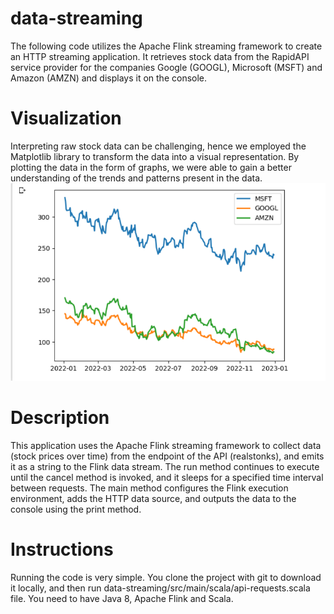 # data-streaming
The following code utilizes the Apache Flink streaming framework to create an HTTP streaming application. It retrieves stock data from the RapidAPI service provider for the companies Google (GOOGL), Microsoft (MSFT) and Amazon (AMZN) and displays it on the console.
# Visualization
Interpreting raw stock data can be challenging, hence we employed the Matplotlib library to transform the data into a visual representation. By plotting the data in the form of graphs, we were able to gain a better understanding of the trends and patterns present in the data.
![alt text](https://github.com/selim-bousselmi/data-streaming/blob/main/Screenshot%202023-04-26%20140442.png?raw=true)

# Description
This application uses the Apache Flink streaming framework to collect data (stock prices over time) from the endpoint of the API (realstonks), and emits it as a string to the Flink data stream. The run method continues to execute until the cancel method is invoked, and it sleeps for a specified time interval between requests. The main method configures the Flink execution environment, adds the HTTP data source, and outputs the data to the console using the print method.

# Instructions
Running the code is very simple. You clone the project with git to download it locally, and then run data-streaming/src/main/scala/api-requests.scala file.
You need to have Java 8, Apache Flink and Scala.
